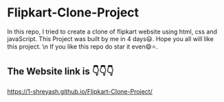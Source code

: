# Flipkart-Clone-Project
In this repo, I tried to create a clone of flipkart website using html, css and javaScript.
This Project was built by me in 4 days😃.
Hope you all will like this project. \n
If you like this repo do star it even😄⭐️.

## The Website link is 👇👇👇
https://1-shreyash.github.io/Flipkart-Clone-Project/
